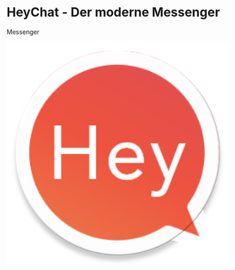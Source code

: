 # HeyChat - Der moderne Messenger
Messenger

<img src="/app/src/main/HeyIcon-web.png" alt="My cool logo"/>
